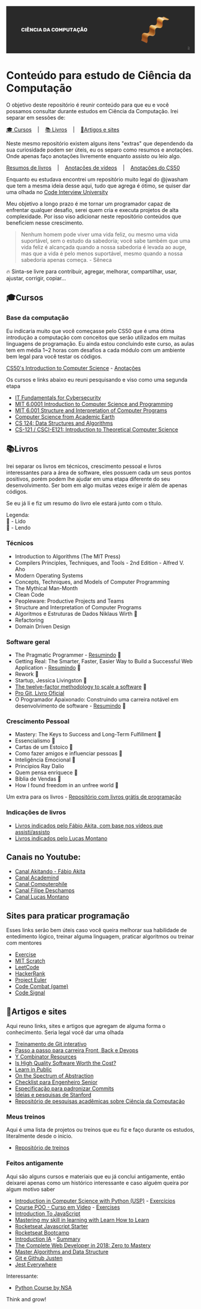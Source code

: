 <img alt="CS - iaurg" src="./header-iaurg.png" />

# Conteúdo para estudo de Ciência da Computação

O objetivo deste repositório é reunir conteúdo para que eu e você possamos consultar durante estudos em Ciência da Computação. Irei separar em sessões de:

<p align="left">
  <a href="#cursos">🎓 Cursos</a>
  &nbsp;&nbsp;&nbsp;|&nbsp;&nbsp;&nbsp;
  <a href="#livros">📚 Livros</a>
  &nbsp;&nbsp;&nbsp;|&nbsp;&nbsp;&nbsp;
  <a href="#artigos-e-sites">📝Artigos e sites</a>  
</p>

Neste mesmo repositório existem alguns itens "extras" que dependendo da sua curiosidade podem ser úteis, eu os separo como resumos e anotações. Onde apenas faço anotações livremente enquanto assisto ou leio algo.

<p align="left">
  <a href="/resumes">Resumos de livros</a>
  &nbsp;&nbsp;&nbsp;|&nbsp;&nbsp;&nbsp;
  <a href="/akita-videos">Anotações de vídeos</a>
  &nbsp;&nbsp;&nbsp;|&nbsp;&nbsp;&nbsp;
  <a href="/cs50">Anotações do CS50</a>
</p>

Enquanto eu estudava encontrei um repositório muito legal do @jwasham que tem a mesma ideia desse aqui, tudo que agrega é ótimo, se quiser dar uma olhada no [Code Interview University](https://github.com/jwasham/coding-interview-university)

Meu objetivo a longo prazo é me tornar um programador capaz de enfrentar qualquer desafio, serei quem cria e executa projetos de alta complexidade. Por isso viso adicionar neste repositório conteúdos que beneficiem nesse crescimento.

> Nenhum homem pode viver uma vida feliz, ou mesmo uma vida suportável, sem o estudo da sabedoria; você sabe também que uma vida feliz é alcançada quando a nossa sabedoria é levada ao auge, mas que a vida é pelo menos suportável, mesmo quando a nossa sabedoria apenas começa. - Sêneca

🔥 Sinta-se livre para contribuir, agregar, melhorar, compartilhar, usar, ajustar, corrigir, copiar...

## 🎓Cursos

### Base da computação
Eu indicaria muito que você começasse pelo CS50 que é uma ótima introdução a computação com conceitos que serão utilizados em muitas linguagens de programação. Eu ainda estou concluindo este curso, as aulas tem em média 1~2 horas com desafios a cada módulo com um ambiente bem legal para você testar os códigos.

[CS50's Introduction to Computer Science](https://www.edx.org/course/cs50s-introduction-computer-science-harvardx-cs50x) - [Anotações](./cs50)

Os cursos e links abaixo eu reuni pesquisando e viso como uma segunda etapa
- [IT Fundamentals for Cybersecurity](https://www.coursera.org/specializations/it-fundamentals-cybersecurity)
- [MIT 6.0001 Introduction to Computer Science and Programming](https://www.youtube.com/watch?v=nykOeWgQcHM&list=PLUl4u3cNGP63WbdFxL8giv4yhgdMGaZNA)
- [MIT 6.001 Structure and Interpretation of Computer Programs](https://www.youtube.com/watch?v=-J_xL4IGhJA&list=PLE18841CABEA24090)
- [Computer Science from Academic Earth](https://academicearth.org/computer-science/)
- [CS 124: Data Structures and Algorithms](http://matterhorn.dce.harvard.edu/engage/ui/index.html#/2020/02/21462)
- [CS-121 / CSCI-E121: Introduction to Theoretical Computer Science](https://cs121.boazbarak.org/schedule/)

## 📚Livros
Irei separar os livros em técnicos, crescimento pessoal e livros interessantes para a área de software, eles possuem cada um seus pontos positivos, porém podem lhe ajudar em uma etapa diferente do seu desenvolvimento. Ser bom em algo muitas vezes exige ir além de apenas códigos.

Se eu já lí e fiz um resumo do livro ele estará junto com o título.

Legenda:
<br>
📙 - Lido
<br>
📖 - Lendo

### Técnicos

- Introduction to Algorithms (The MIT Press)
- Compilers Principles, Techniques, and Tools - 2nd Edition - Alfred V. Aho
- Modern Operating Systems
- Concepts, Techniques, and Models of Computer Programming
- The Mythical Man-Month
- Clean Code
- Peopleware: Productive Projects and Teams
- Structure and Interpretation of Computer Programs
- Algoritmos e Estruturas de Dados Niklaus Wirth 📖 
- Refactoring
- Domain Driven Design

### Software geral

- The Pragmatic Programmer - [Resumindo](https://github.com/iaurg/Computer-Science-Study/blob/master/resumes/the-pragmatic-programmer/resumo-the-pragmatic-programmer.md) 📙
- Getting Real: The Smarter, Faster, Easier Way to Build a Successful Web Application - [Resumindo](https://github.com/iaurg/Computer-Science-Study/blob/master/resumes/getting-real/resumo-getting-real.md) 📙
- Rework 📙
- Startup, Jessica Livingston 📙
- [The twelve-factor methodology to scale a software](https://12factor.net) 📙
- [Pro Git, Livro Oficial](https://git-scm.com/book/pt-br/v2)
- O Programador Apaixonado: Construindo uma carreira notável em desenvolvimento de software - [Resumindo](https://github.com/iaurg/Computer-Science-Study/blob/master/resumes/programador-apaixonado/resumo-programador-apaixonado.md) 📖

### Crescimento Pessoal
- Mastery: The Keys to Success and Long-Term Fulfillment 📙
- Essencialismo 📙
- Cartas de um Estoico 📙
- Como fazer amigos e influenciar pessoas 📙
- Inteligência Emocional 📙
- Principios Ray Dalio
- Quem pensa enriquece 📙
- Bíblia de Vendas 📖
- How I found freedom in an unfree world 📖

Um extra para os livros - [Repositório com livros grátis de programação](https://github.com/EbookFoundation/free-programming-books)

### Indicações de livros
- [Livros indicados pelo Fábio Akita, com base nos vídeos que assisti/assisto](https://amzn.to/38I6jR3)
- [Livros indicados pelo Lucas Montano](https://amzn.to/3eVK5Od)

## Canais no Youtube:
- [Canal Akitando - Fábio Akita](https://www.youtube.com/user/AkitaOnRails)
- [Canal Academind](https://www.youtube.com/channel/UCSJbGtTlrDami-tDGPUV9-w)
- [Canal Computerphile](https://www.youtube.com/user/Computerphile)
- [Canal Filipe Deschamps](https://www.youtube.com/channel/UCU5JicSrEM5A63jkJ2QvGYw)
- [Canal Lucas Montano](https://www.youtube.com/channel/UCyHOBY6IDZF9zOKJPou2Rgg)

## Sites para praticar programação
Esses links serão bem úteis caso você queira melhorar sua habilidade de entedimento lógico, treinar alguma linguagem, praticar algoritmos ou treinar com mentores

- [Exercise](https://exercism.io/)
- [MIT Scratch](https://scratch.mit.edu)
- [LeetCode](https://leetcode.com)
- [HackerRank](https://www.hackerrank.com)
- [Project Euler](https://projecteuler.net/)
- [Code Combat (game)](https://br.codecombat.com/)
- [Code Signal](https://codesignal.com/)

## 📝Artigos e sites
Aqui reuno links, sites e artigos que agregam de alguma forma o conhecimento. Seria legal você dar uma olhada
- [Treinamento de Git interativo](https://learngitbranching.js.org/)
- [Passo a passo para carreira Front, Back e Devops](https://roadmap.sh/)
- [Y Combinator Resources](https://www.ycombinator.com/resources/)
- [Is High Quality Software Worth the Cost?](https://martinfowler.com/articles/is-quality-worth-cost.html)
- [Learn in Public](https://www.swyx.io/writing/learn-in-public/)
- [On the Spectrum of Abstraction](https://gist.github.com/markerikson/02d5846040a1bf4a02147990df3c3599)
- [Checklist para Engenheiro Senior](https://littleblah.com/post/2019-09-01-senior-engineer-checklist/)
- [Especificação para padronizar Commits](https://www.conventionalcommits.org/pt-br/v1.0.0-beta.4/)
- [Ideias e pesquisas de Stanford](https://ecorner.stanford.edu)
- [Repositório de pesquisas acadêmicas sobre Ciência da Computação](https://arxiv.org/corr)

### Meus treinos
Aqui é uma lista de projetos ou treinos que eu fiz e faço durante os estudos, literalmente desde o inicio.

- [Repositório de treinos](https://github.com/iaurg/all-challenges)

### Feitos antigamente
Aqui são alguns cursos e materiais que eu já conclui antigamente, então deixarei apenas como um histórico interessante e caso alguém queira por algum motivo saber
- [Introduction in Computer Science with Python (USP)](https://bit.ly/2IIVuWe) - [Exercícios](https://github.com/iaurg/ciencia-computacao-coursera)
- [Course POO - Curso em Video](https://www.youtube.com/watch?v=KlIL63MeyMY&list=PLHz_AreHm4dmGuLII3tsvryMMD7VgcT7x) - [Exercises](https://github.com/iaurg/OOP-Exercises-PHP)
- [Introduction To JavaScript](https://www.codecademy.com/learn/introduction-to-javascript)
- [Mastering my skill in learning with Learn How to Learn](https://www.coursera.org/learn/learning-how-to-learn)
- [Rocketseat Javascript Starter](https://rocketseat.com.br/starter)
- [Rocketseat Bootcamp](https://rocketseat.com.br)
- [Introduction IA](https://www.microsoft.com/pt-br/academia) - [Summary](https://github.com/iaurg/academia-ia)
- [The Complete Web Developer in 2018: Zero to Mastery](https://www.udemy.com/course/the-complete-web-developer-zero-to-mastery)
- [Master Algorithms and Data Structure](https://www.udemy.com/course/master-the-coding-interview-data-structures-algorithms)
- [Git e Github Justen](https://www.udemy.com/course/git-e-github-para-iniciantes)
- [Jest Everywhere](https://www.youtube.com/watch?v=X1EbHgFxSdw)

Interessante:

- [Python Course by NSA](https://nsa.sfo2.digitaloceanspaces.com/comp3321.pdf)

Think and grow!
